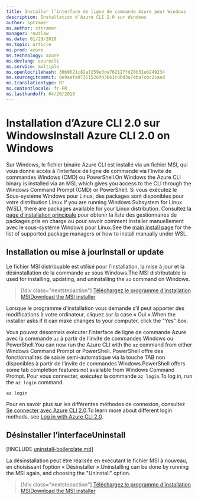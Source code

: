 ```yaml
---
title: Installer l’interface de ligne de commande Azure pour Windows
description: Installation d’Azure CLI 2.0 sur Windows
author: sptramer
ms.author: sttramer
manager: routlaw
ms.date: 01/29/2018
ms.topic: article
ms.prod: azure
ms.technology: azure
ms.devlang: azurecli
ms.service: multiple
ms.openlocfilehash: 30b9621c82af259e3de762127fd20b31eb249234
ms.sourcegitcommit: 0e9aafa07311526f43661c8bd3a7eba7cbc2caed
ms.translationtype: HT
ms.contentlocale: fr-FR
ms.lasthandoff: 04/20/2018
---
```

# <a name="install-azure-cli-20-on-windows"></a><span data-ttu-id="e7907-103">Installation d’Azure CLI 2.0 sur Windows</span><span class="sxs-lookup"><span data-stu-id="e7907-103">Install Azure CLI 2.0 on Windows</span></span>

<span data-ttu-id="e7907-104">Sur Windows, le fichier binaire Azure CLI est installé via un fichier MSI, qui vous donne accès à l’interface de ligne de commande via l’Invite de commandes Windows (CMD) ou PowerShell.</span><span class="sxs-lookup"><span data-stu-id="e7907-104">On Windows the Azure CLI binary is installed via an MSI, which gives you access to the CLI through the Windows Command Prompt (CMD) or PowerShell.</span></span>
<span data-ttu-id="e7907-105">Si vous exécutez le Sous-système Windows pour Linux, des packages sont disponibles pour votre distribution Linux.</span><span class="sxs-lookup"><span data-stu-id="e7907-105">If you are running Windows Subsystem for Linux (WSL), there are packages available for your Linux distribution.</span></span> <span data-ttu-id="e7907-106">Consultez la [page d’installation principale](install-azure-cli.md) pour obtenir la liste des gestionnaires de packages pris en charge ou pour savoir comment installer manuellement avec le sous-système Windows pour Linux.</span><span class="sxs-lookup"><span data-stu-id="e7907-106">See the [main install page](install-azure-cli.md) for the list of supported package managers or how to install manually under WSL.</span></span>

## <a name="install-or-update"></a><span data-ttu-id="e7907-107">Installation ou mise à jour</span><span class="sxs-lookup"><span data-stu-id="e7907-107">Install or update</span></span>

<span data-ttu-id="e7907-108">Le fichier MSI distribuable est utilisé pour l’installation, la mise à jour et la désinstallation de la commande `az` sous Windows.</span><span class="sxs-lookup"><span data-stu-id="e7907-108">The MSI distributable is used for installing, updating, and uninstalling the `az` command on Windows.</span></span>

> [!div class="nextstepaction"]
> [<span data-ttu-id="e7907-109">Téléchargez le programme d’installation MSI</span><span class="sxs-lookup"><span data-stu-id="e7907-109">Download the MSI installer</span></span>](https://aka.ms/installazurecliwindows)

<span data-ttu-id="e7907-110">Lorsque le programme d’installation vous demande s’il peut apporter des modifications à votre ordinateur, cliquez sur la case « Oui ».</span><span class="sxs-lookup"><span data-stu-id="e7907-110">When the installer asks if it can make changes to your computer, click the "Yes" box.</span></span>

<span data-ttu-id="e7907-111">Vous pouvez désormais exécuter l’interface de ligne de commande Azure avec la commande `az` à partir de l’invite de commandes Windows ou PowerShell.</span><span class="sxs-lookup"><span data-stu-id="e7907-111">You can now run the Azure CLI with the `az` command from either Windows Command Prompt or PowerShell.</span></span> <span data-ttu-id="e7907-112">PowerShell offre des fonctionnalités de saisie semi-automatique via la touche TAB non disponibles à partir de l’invite de commandes Windows.</span><span class="sxs-lookup"><span data-stu-id="e7907-112">PowerShell offers some tab completion features not available from Windows Command Prompt.</span></span> <span data-ttu-id="e7907-113">Pour vous connecter, exécutez la commande `az login`.</span><span class="sxs-lookup"><span data-stu-id="e7907-113">To log in, run the `az login` command.</span></span>

```azurecli
az login
```

<span data-ttu-id="e7907-114">Pour en savoir plus sur les différentes méthodes de connexion, consultez [Se connecter avec Azure CLI 2.0](authenticate-azure-cli.md).</span><span class="sxs-lookup"><span data-stu-id="e7907-114">To learn more about different login methods, see [Log in with Azure CLI 2.0](authenticate-azure-cli.md).</span></span>

## <a name="uninstall"></a><span data-ttu-id="e7907-115">Désinstaller l’interface</span><span class="sxs-lookup"><span data-stu-id="e7907-115">Uninstall</span></span>

[!INCLUDE [uninstall-boilerplate.md](includes/uninstall-boilerplate.md)]

<span data-ttu-id="e7907-116">La désinstallation peut être réalisée en exécutant le fichier MSI à nouveau, en choisissant l’option « Désinstaller ».</span><span class="sxs-lookup"><span data-stu-id="e7907-116">Uninstalling can be done by running the MSI again, and choosing the "Uninstall" option.</span></span>

> [!div class="nextstepaction"]
> [<span data-ttu-id="e7907-117">Téléchargez le programme d’installation MSI</span><span class="sxs-lookup"><span data-stu-id="e7907-117">Download the MSI installer</span></span>](https://aka.ms/installazurecliwindows)
